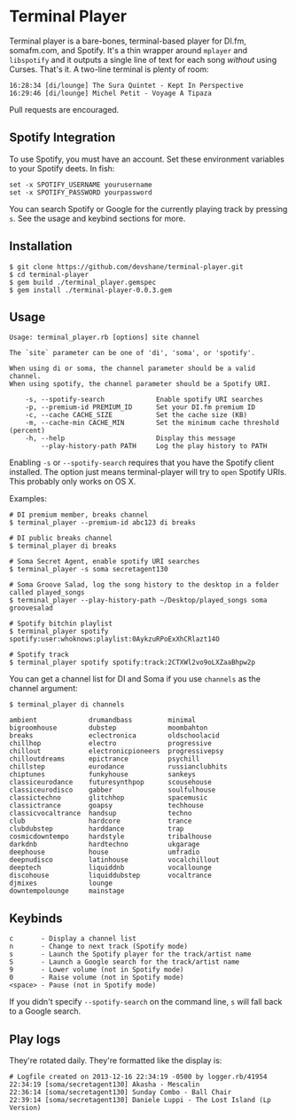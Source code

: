 # Terminal Player

Terminal player is a bare-bones, terminal-based player for DI.fm, somafm.com, and Spotify. It's a thin wrapper around `mplayer` and `libspotify` and it outputs a single line of text for each song *without* using Curses. That's it. A two-line terminal is plenty of room:

```
16:28:34 [di/lounge] The Sura Quintet - Kept In Perspective
16:29:46 [di/lounge] Michel Petit - Voyage A Tipaza
```

Pull requests are encouraged.

## Spotify Integration

To use Spotify, you must have an account. Set these environment variables to your Spotify deets. In fish:
```
set -x SPOTIFY_USERNAME yourusername
set -x SPOTIFY_PASSWORD yourpassword
```

You can search Spotify or Google for the currently playing track by pressing `s`. See the usage and keybind sections for more.

## Installation
```
$ git clone https://github.com/devshane/terminal-player.git
$ cd terminal-player
$ gem build ./terminal_player.gemspec
$ gem install ./terminal-player-0.0.3.gem
```

## Usage
```
Usage: terminal_player.rb [options] site channel

The `site` parameter can be one of 'di', 'soma', or 'spotify'.

When using di or soma, the channel parameter should be a valid channel.
When using spotify, the channel parameter should be a Spotify URI.

    -s, --spotify-search             Enable spotify URI searches
    -p, --premium-id PREMIUM_ID      Set your DI.fm premium ID
    -c, --cache CACHE_SIZE           Set the cache size (KB)
    -m, --cache-min CACHE_MIN        Set the minimum cache threshold (percent)
    -h, --help                       Display this message
        --play-history-path PATH     Log the play history to PATH
```

Enabling `-s` or `--spotify-search` requires that you have the Spotify client installed. The option
just means terminal-player will try to `open` Spotify URIs. This probably only works on OS X.

Examples:
```
# DI premium member, breaks channel
$ terminal_player --premium-id abc123 di breaks

# DI public breaks channel
$ terminal_player di breaks

# Soma Secret Agent, enable spotify URI searches
$ terminal_player -s soma secretagent130

# Soma Groove Salad, log the song history to the desktop in a folder called played_songs
$ terminal_player --play-history-path ~/Desktop/played_songs soma groovesalad

# Spotify bitchin playlist
$ terminal_player spotify spotify:user:whoknows:playlist:0AykzuRPoExXhCRlazt14O

# Spotify track
$ terminal_player spotify spotify:track:2CTXWl2vo9oLXZaaBhpw2p
```

You can get a channel list for DI and Soma if you use `channels` as the channel argument:
```
$ terminal_player di channels

ambient             drumandbass         minimal
bigroomhouse        dubstep             moombahton
breaks              eclectronica        oldschoolacid
chillhop            electro             progressive
chillout            electronicpioneers  progressivepsy
chilloutdreams      epictrance          psychill
chillstep           eurodance           russianclubhits
chiptunes           funkyhouse          sankeys
classiceurodance    futuresynthpop      scousehouse
classiceurodisco    gabber              soulfulhouse
classictechno       glitchhop           spacemusic
classictrance       goapsy              techhouse
classicvocaltrance  handsup             techno
club                hardcore            trance
clubdubstep         harddance           trap
cosmicdowntempo     hardstyle           tribalhouse
darkdnb             hardtechno          ukgarage
deephouse           house               umfradio
deepnudisco         latinhouse          vocalchillout
deeptech            liquiddnb           vocallounge
discohouse          liquiddubstep       vocaltrance
djmixes             lounge
downtempolounge     mainstage
```

## Keybinds

```
c       - Display a channel list
n       - Change to next track (Spotify mode)
s       - Launch the Spotify player for the track/artist name
S       - Launch a Google search for the track/artist name
9       - Lower volume (not in Spotify mode)
0       - Raise volume (not in Spotify mode)
<space> - Pause (not in Spotify mode)
```

If you didn't specify `--spotify-search` on the command line, `s` will fall back to a Google search.

## Play logs

They're rotated daily. They're formatted like the display is:
```
# Logfile created on 2013-12-16 22:34:19 -0500 by logger.rb/41954
22:34:19 [soma/secretagent130] Akasha - Mescalin
22:36:14 [soma/secretagent130] Sunday Combo - Ball Chair
22:39:14 [soma/secretagent130] Daniele Luppi - The Lost Island (Lp Version)
```
